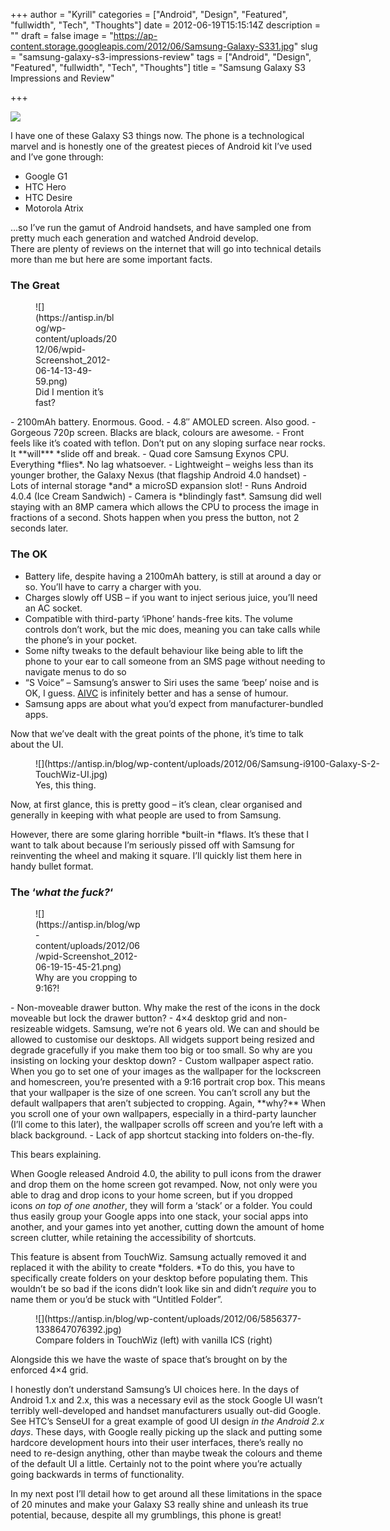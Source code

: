 +++
author = "Kyrill"
categories = ["Android", "Design", "Featured", "fullwidth", "Tech", "Thoughts"]
date = 2012-06-19T15:15:14Z
description = ""
draft = false
image = "https://ap-content.storage.googleapis.com/2012/06/Samsung-Galaxy-S331.jpg"
slug = "samsung-galaxy-s3-impressions-review"
tags = ["Android", "Design", "Featured", "fullwidth", "Tech", "Thoughts"]
title = "Samsung Galaxy S3 Impressions and Review"

+++


![](https://www.androidauthority.com/wp-content/uploads/2012/06/Samsung-Galaxy-S33.jpg)

I have one of these Galaxy S3 things now. The phone is a technological marvel and is honestly one of the greatest pieces of Android kit I’ve used and I’ve gone through:

- Google G1
- HTC Hero
- HTC Desire
- Motorola Atrix

<div>…so I’ve run the gamut of Android handsets, and have sampled one from pretty much each generation and watched Android develop.</div>There are plenty of reviews on the internet that will go into technical details more than me but here are some important facts.

### The Great

<figure class="thumbnail wp-caption alignright" id="attachment_1679" style="width: 133px">
![](https://antisp.in/blog/wp-content/uploads/2012/06/wpid-Screenshot_2012-06-14-13-49-59.png)
<figcaption class="caption wp-caption-text">Did I mention it’s fast?</figcaption></figure>- 2100mAh battery. Enormous. Good.
- 4.8″ AMOLED screen. Also good.
- Gorgeous 720p screen. Blacks are black, colours are awesome.
- Front feels like it’s coated with teflon. Don’t put on any sloping surface near rocks. It **will*** *slide off and break.
- Quad core Samsung Exynos CPU. Everything *flies*. No lag whatsoever.
- Lightweight – weighs less than its younger brother, the Galaxy Nexus (that flagship Android 4.0 handset)
- Lots of internal storage *and* a microSD expansion slot!
- Runs Android 4.0.4 (Ice Cream Sandwich)
- Camera is *blindingly fast*. Samsung did well staying with an 8MP camera which allows the CPU to process the image in fractions of a second. Shots happen when you press the button, not 2 seconds later.

### The OK

- Battery life, despite having a 2100mAh battery, is still at around a day or so. You’ll have to carry a charger with you.
- Charges slowly off USB – if you want to inject serious juice, you’ll need an AC socket.
- Compatible with third-party ‘iPhone’ hands-free kits. The volume controls don’t work, but the mic does, meaning you can take calls while the phone’s in your pocket.
- Some nifty tweaks to the default behaviour like being able to lift the phone to your ear to call someone from an SMS page without needing to navigate menus to do so
- “S Voice” – Samsung’s answer to Siri uses the same ‘beep’ noise and is OK, I guess. [AIVC](https://play.google.com/store/apps/details?id=yourapp24.android.tools.alice_lite "Alice AI Voice Controller") is infinitely better and has a sense of humour.
- Samsung apps are about what you’d expect from manufacturer-bundled apps.

Now that we’ve dealt with the great points of the phone, it’s time to talk about the UI.

<figure class="thumbnail wp-caption aligncenter" id="attachment_2193" style="width: 594px">
![](https://antisp.in/blog/wp-content/uploads/2012/06/Samsung-i9100-Galaxy-S-2-TouchWiz-UI.jpg)
<figcaption class="caption wp-caption-text">Yes, this thing.</figcaption></figure>Now, at first glance, this is pretty good – it’s clean, clear organised and generally in keeping with what people are used to from Samsung.

However, there are some glaring horrible *built-in *flaws. It’s these that I want to talk about because I’m seriously pissed off with Samsung for reinventing the wheel and making it square. I’ll quickly list them here in handy bullet format.

### The ‘*what the fuck?*‘

<figure class="thumbnail wp-caption alignright" id="attachment_1682" style="width: 171px">
![](https://antisp.in/blog/wp-content/uploads/2012/06/wpid-Screenshot_2012-06-19-15-45-21.png)
<figcaption class="caption wp-caption-text">Why are you cropping to 9:16?!</figcaption></figure>- Non-moveable drawer button. Why make the rest of the icons in the dock moveable but lock the drawer button?
- 4×4 desktop grid and non-resizeable widgets. Samsung, we’re not 6 years old. We can and should be allowed to customise our desktops. All widgets support being resized and degrade gracefully if you make them too big or too small. So why are you insisting on locking your desktop down?
- Custom wallpaper aspect ratio. When you go to set one of your images as the wallpaper for the lockscreen and homescreen, you’re presented with a 9:16 portrait crop box. This means that your wallpaper is the size of one screen. You can’t scroll any but the default wallpapers that aren’t subjected to cropping. Again, **why?** When you scroll one of your own wallpapers, especially in a third-party launcher (I’ll come to this later), the wallpaper scrolls off screen and you’re left with a black background.
- Lack of app shortcut stacking into folders on-the-fly.

This bears explaining.

When Google released Android 4.0, the ability to pull icons from the drawer and drop them on the home screen got revamped. Now, not only were you able to drag and drop icons to your home screen, but if you dropped icons *on top of one another*, they will form a ‘stack’ or a folder. You could thus easily group your Google apps into one stack, your social apps into another, and your games into yet another, cutting down the amount of home screen clutter, while retaining the accessibility of shortcuts.

This feature is absent from TouchWiz. Samsung actually removed it and replaced it with the ability to create *folders. *To do this, you have to specifically create folders on your desktop before populating them. This wouldn’t be so bad if the icons didn’t look like sin and didn’t *require* you to name them or you’d be stuck with “Untitled Folder”.

<figure class="thumbnail wp-caption aligncenter" id="attachment_1685" style="width: 435px">
![](https://antisp.in/blog/wp-content/uploads/2012/06/5856377-1338647076392.jpg)<figcaption class="caption wp-caption-text">Compare folders in TouchWiz (left) with vanilla ICS (right)
</figcaption></figure>Alongside this we have the waste of space that’s brought on by the enforced 4×4 grid.

I honestly don’t understand Samsung’s UI choices here. In the days of Android 1.x and 2.x, this was a necessary evil as the stock Google UI wasn’t terribly well-developed and handset manufacturers usually out-did Google. See HTC’s SenseUI for a great example of good UI design *in the Android 2.x days*. These days, with Google really picking up the slack and putting some hardcore development hours into their user interfaces, there’s really no need to re-design anything, other than maybe tweak the colours and theme of the default UI a little. Certainly not to the point where you’re actually going backwards in terms of functionality.

In my next post I’ll detail how to get around all these limitations in the space of 20 minutes and make your Galaxy S3 really shine and unleash its true potential, because, despite all my grumblings, this phone is great!


